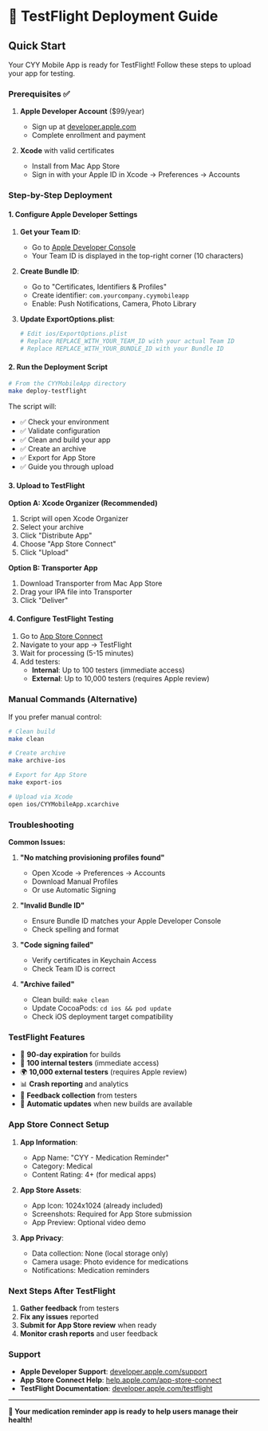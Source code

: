 # 🚀 TestFlight Deployment Guide

## Quick Start

Your CYY Mobile App is ready for TestFlight! Follow these steps to upload your app for testing.

### Prerequisites ✅

1. **Apple Developer Account** ($99/year)
   - Sign up at [developer.apple.com](https://developer.apple.com)
   - Complete enrollment and payment

2. **Xcode** with valid certificates
   - Install from Mac App Store
   - Sign in with your Apple ID in Xcode → Preferences → Accounts

### Step-by-Step Deployment

#### 1. Configure Apple Developer Settings

1. **Get your Team ID**:
   - Go to [Apple Developer Console](https://developer.apple.com/account/)
   - Your Team ID is displayed in the top-right corner (10 characters)

2. **Create Bundle ID**:
   - Go to "Certificates, Identifiers & Profiles"
   - Create identifier: `com.yourcompany.cyymobileapp`
   - Enable: Push Notifications, Camera, Photo Library

3. **Update ExportOptions.plist**:
   ```bash
   # Edit ios/ExportOptions.plist
   # Replace REPLACE_WITH_YOUR_TEAM_ID with your actual Team ID
   # Replace REPLACE_WITH_YOUR_BUNDLE_ID with your Bundle ID
   ```

#### 2. Run the Deployment Script

```bash
# From the CYYMobileApp directory
make deploy-testflight
```

The script will:
- ✅ Check your environment
- ✅ Validate configuration
- ✅ Clean and build your app
- ✅ Create an archive
- ✅ Export for App Store
- ✅ Guide you through upload

#### 3. Upload to TestFlight

**Option A: Xcode Organizer (Recommended)**
1. Script will open Xcode Organizer
2. Select your archive
3. Click "Distribute App"
4. Choose "App Store Connect"
5. Click "Upload"

**Option B: Transporter App**
1. Download Transporter from Mac App Store
2. Drag your IPA file into Transporter
3. Click "Deliver"

#### 4. Configure TestFlight Testing

1. Go to [App Store Connect](https://appstoreconnect.apple.com/)
2. Navigate to your app → TestFlight
3. Wait for processing (5-15 minutes)
4. Add testers:
   - **Internal**: Up to 100 testers (immediate access)
   - **External**: Up to 10,000 testers (requires Apple review)

### Manual Commands (Alternative)

If you prefer manual control:

```bash
# Clean build
make clean

# Create archive
make archive-ios

# Export for App Store
make export-ios

# Upload via Xcode
open ios/CYYMobileApp.xcarchive
```

### Troubleshooting

**Common Issues:**

1. **"No matching provisioning profiles found"**
   - Open Xcode → Preferences → Accounts
   - Download Manual Profiles
   - Or use Automatic Signing

2. **"Invalid Bundle ID"**
   - Ensure Bundle ID matches your Apple Developer Console
   - Check spelling and format

3. **"Code signing failed"**
   - Verify certificates in Keychain Access
   - Check Team ID is correct

4. **"Archive failed"**
   - Clean build: `make clean`
   - Update CocoaPods: `cd ios && pod update`
   - Check iOS deployment target compatibility

### TestFlight Features

- 📱 **90-day expiration** for builds
- 👥 **100 internal testers** (immediate access)
- 🌍 **10,000 external testers** (requires Apple review)
- 📊 **Crash reporting** and analytics
- 💬 **Feedback collection** from testers
- 🔄 **Automatic updates** when new builds are available

### App Store Connect Setup

1. **App Information**:
   - App Name: "CYY - Medication Reminder"
   - Category: Medical
   - Content Rating: 4+ (for medical apps)

2. **App Store Assets**:
   - App Icon: 1024x1024 (already included)
   - Screenshots: Required for App Store submission
   - App Preview: Optional video demo

3. **App Privacy**:
   - Data collection: None (local storage only)
   - Camera usage: Photo evidence for medications
   - Notifications: Medication reminders

### Next Steps After TestFlight

1. **Gather feedback** from testers
2. **Fix any issues** reported
3. **Submit for App Store review** when ready
4. **Monitor crash reports** and user feedback

### Support

- **Apple Developer Support**: [developer.apple.com/support](https://developer.apple.com/support)
- **App Store Connect Help**: [help.apple.com/app-store-connect](https://help.apple.com/app-store-connect)
- **TestFlight Documentation**: [developer.apple.com/testflight](https://developer.apple.com/testflight)

---

**🎉 Your medication reminder app is ready to help users manage their health!** 